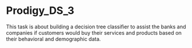 # Prodigy_DS_3 
This task is about building a decision tree classifier to assist the banks and companies if customers would buy their services and products based on their behavioral and demographic data.
